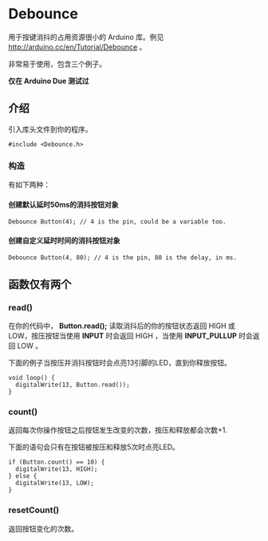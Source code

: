 # Debounce

用于按键消抖的占用资源很小的 Arduino 库。例见 http://arduino.cc/en/Tutorial/Debounce 。

非常易于使用，包含三个例子。

**仅在 Arduino Due 测试过**

## 介绍

引入库头文件到你的程序。

    #include <Debounce.h>

### 构造

有如下两种：

#### 创建默认延时50ms的消抖按钮对象

    Debounce Button(4); // 4 is the pin, could be a variable too.

#### 创建自定义延时时间的消抖按钮对象

    Debounce Button(4, 80); // 4 is the pin, 80 is the delay, in ms.

## 函数仅有两个

### read()

在你的代码中， **Button.read();** 读取消抖后的你的按钮状态返回 HIGH 或 LOW，按压按钮当使用 **INPUT** 时会返回 HIGH ，当使用 **INPUT_PULLUP** 时会返回 LOW 。

下面的例子当按压并消抖按钮时会点亮13引脚的LED，直到你释放按钮。

    void loop() {
      digitalWrite(13, Button.read());
    }

### count()

返回每次你操作按钮之后按钮发生改变的次数，按压和释放都会次数+1.

下面的语句会只有在按钮被按压和释放5次时点亮LED。

    if (Button.count() == 10) {
      digitalWrite(13, HIGH);
    } else {
      digitalWrite(13, LOW);
    }
    
### resetCount()

返回按钮变化的次数。
